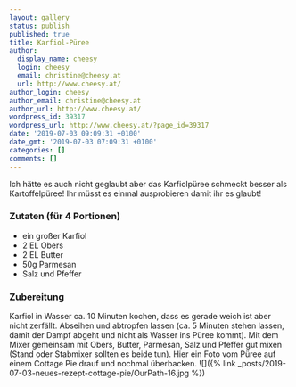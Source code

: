 ```yaml
---
layout: gallery
status: publish
published: true
title: Karfiol-Püree
author:
  display_name: cheesy
  login: cheesy
  email: christine@cheesy.at
  url: http://www.cheesy.at/
author_login: cheesy
author_email: christine@cheesy.at
author_url: http://www.cheesy.at/
wordpress_id: 39317
wordpress_url: http://www.cheesy.at/?page_id=39317
date: '2019-07-03 09:09:31 +0100'
date_gmt: '2019-07-03 07:09:31 +0100'
categories: []
comments: []
---
```

Ich hätte es auch nicht geglaubt aber das Karfiolpüree schmeckt besser als Kartoffelpüree! Ihr müsst es einmal ausprobieren damit ihr es glaubt!
### Zutaten (für 4 Portionen)
- ein großer Karfiol
- 2 EL Obers
- 2 EL Butter
- 50g Parmesan
- Salz und Pfeffer
### Zubereitung
Karfiol in Wasser ca. 10 Minuten kochen, dass es gerade weich ist aber nicht zerfällt. Abseihen und abtropfen lassen (ca. 5 Minuten stehen lassen, damit der Dampf abgeht und nicht als Wasser ins Püree kommt).
Mit dem Mixer gemeinsam mit Obers, Butter, Parmesan, Salz und Pfeffer gut mixen (Stand oder Stabmixer sollten es beide tun).
Hier ein Foto vom Püree auf einem Cottage Pie drauf und nochmal überbacken.
![]({% link _posts/2019-07-03-neues-rezept-cottage-pie/OurPath-16.jpg %})
